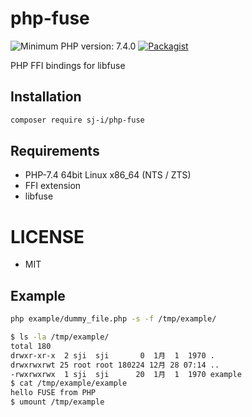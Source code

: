 # php-fuse

![Minimum PHP version: 7.4.0](https://img.shields.io/badge/php-7.4.0%2B-blue.svg)
[![Packagist](https://img.shields.io/packagist/v/sj-i/php-fuse.svg)](https://packagist.org/packages/sj-i/php-fuse)

PHP FFI bindings for libfuse

## Installation
```bash
composer require sj-i/php-fuse
```

## Requirements
- PHP-7.4 64bit Linux x86_64 (NTS / ZTS)
- FFI extension
- libfuse

# LICENSE
- MIT

## Example
```bash
php example/dummy_file.php -s -f /tmp/example/
```

```bash
$ ls -la /tmp/example/
total 180
drwxr-xr-x  2 sji  sji       0  1月  1  1970 .
drwxrwxrwt 25 root root 180224 12月 28 07:14 ..
-rwxrwxrwx  1 sji  sji      20  1月  1  1970 example
$ cat /tmp/example/example
hello FUSE from PHP
$ umount /tmp/example
```
